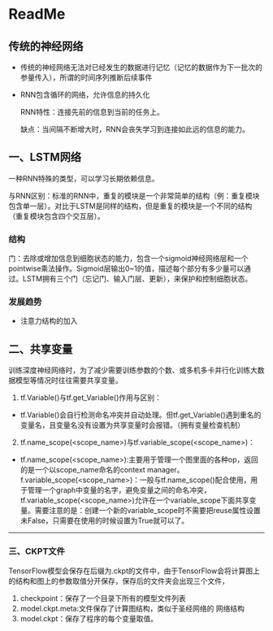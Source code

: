 # ReadMe

## 传统的神经网络

* 传统的神经网络无法对已经发生的数据进行记忆（记忆的数据作为下一批次的参量传入），所谓的时间序列推断后续事件

* RNN包含循环的网络，允许信息的持久化

  RNN特性：连接先前的信息到当前的任务上。

  缺点：当间隔不断增大时，RNN会丧失学习到连接如此远的信息的能力。

## 一、LSTM网络

一种RNN特殊的类型，可以学习长期依赖信息。

与RNN区别：标准的RNN中，重复的模块是一个非常简单的结构（例：重复模块包含单一层）。对比于LSTM是同样的结构，但是重复的模块是一个不同的结构（重复模块包含四个交互层）。

### 结构

门：去除或增加信息到细胞状态的能力，包含一个sigmoid神经网络层和一个pointwise乘法操作。Sigmoid层输出0~1的值，描述每个部分有多少量可以通过。LSTM拥有三个门（忘记门、输入门层、更新），来保护和控制细胞状态。

### 发展趋势

* 注意力结构的加入

## 二、共享变量

训练深度神经网络时，为了减少需要训练参数的个数、或多机多卡并行化训练大数据模型等情况时往往需要共享变量。

1. tf.Variable()与tf.get_Variable()作用与区别：

* tf.Variable()会自行检测命名冲突并自动处理。但tf.get_Variable()遇到重名的变量名，且变量名没有设置为共享变量时会报错。（拥有变量检查机制）

2. tf.name_scope(<scope_name>)与tf.variable_scope(<scope_name>)：

* tf.name_scope(<scope_name>):主要用于管理一个图里面的各种op，返回的是一个以scope_name命名的context manager。f.variable_scope(<scope_name>)：一般与tf.name_scope()配合使用，用于管理一个graph中变量的名字，避免变量之间的命名冲突，tf.variable_scope(<scope_name>)允许在一个variable_scope下面共享变量。需要注意的是：创建一个新的variable_scope时不需要把reuse属性设置未False，只需要在使用的时候设置为True就可以了。

------

### 三、CKPT文件

TensorFlow模型会保存在后缀为.ckpt的文件中，由于TensorFlow会将计算图上的结构和图上的参数取值分开保存，保存后的文件夹会出现三个文件，

1. checkpoint：保存了一个目录下所有的模型文件列表
2. model.ckpt.meta:文件保存了计算图结构，类似于圣经网络的 网络结构
3. model.ckpt：保存了程序的每个变量取值。